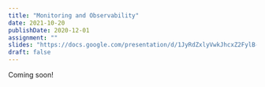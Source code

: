 ```yaml
---
title: "Monitoring and Observability"
date: 2021-10-20
publishDate: 2020-12-01
assignment: ""
slides: "https://docs.google.com/presentation/d/1JyRdZxlyVwkJhcxZ2FylB-zDz4RHSGEgNS9KMG8h3Sc/edit?usp=sharing"
draft: false
---
```


Coming soon!
